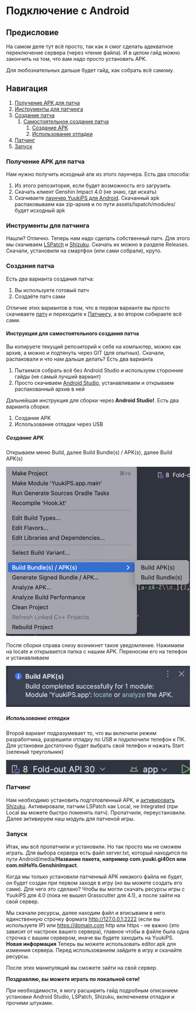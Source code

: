 # Подключение с Android

## Предисловие

На самом деле тут всё просто, так как я смог сделать адекватное переключение сервера (через чтение
файла). И в целом гайд можно закончить на том, что вам надо просто установить APK.

Для любознательных дальше будет гайд, как собрать всё самому.

## Навигация

1. [Получение APK для патча](#получение-apk-для-патча)
2. [Инструменты для патчинга](#инструменты-для-патчинга)
3. [Создание патча](#создания-патча)
    1. [Самостоятельное создание патча](#инструкция-для-самостоятельного-создания-патча)
        1. [Создание APK](#создание-apk)
        2. [Использование отладки](#использование-отладки)
4. [Патчинг](#патчинг)
5. [Запуск](#запуск)

### Получение APK для патча

Нам нужно получить исходный апк из этого лаунчера. Есть два способа:

1. Из этого репозитория, если будет возможность его загрузить
2. Скачать клиент Genshin Impact 4.0 (не знаю, где искать)
3. Скачиваете [лаунчер YuukiPS для Android](https://ps.yuuki.me/game/genshin-impact). Скачанный apk
   распаковываем как zip-архив и по пути assets/lspatch/modules/ будет исходный apk

### Инструменты для патчинга

Нашли? Отлично. Теперь нам надо сделать собственный патч. Для этого мы
скачиваем [LSPatch](https://github.com/LSPosed/LSPatch)
и [Shizuku](https://github.com/RikkaApps/Shizuku). Скачать их можно в разделе Releases. Скачали,
установили на смартфон (или сами собрали), круто.

### Создания патча

Есть два варианта создания патча:

1. Вы используете готовый патч
2. Создаёте патч сами

Отличие этих вариантов в том, что в первом варианте вы просто
скачиваете [патч](/docs/materials/apks/GIModule.apk) и переходите
к [Патчингу](#патчинг), а во втором собираете всё сами.

#### Инструкция для самостоятельного создания патча

Вы копируете текущий репозиторий к себе на компьютер, можно как архив, а можно и подтянуть
через GIT (для опытных). Скачали, распаковали и что нам дальше делать? Есть два варианта

1. Пытаемся собрать всё без Android Studio и используем сторонние гайды (не самый лучший вариант)
2. Просто скачиваем [Android Studio](https://developer.android.com/studio), устанавливаем и открываем
   распакованный архив в ней

Дальнейшая инструкция для сборки через **Android Studio!**. Есть два варианта сборки:

1. Создание APK
2. Использование отладки через USB

##### Создание APK

Открываем меню Build, далее Build Bundle(s) / APK(s), далее Build APK(s)

![APK Build](/docs/materials/images/as_apk_build.png)

После сборки справа снизу возникнет такое уведомление. Нажимаем на locate и открывается папка с
нашим APK. Переносим его на телефон и устанавливаем

![APK Locate](/docs/materials/images/as_apk_locate.png)

##### Использование отладки

Второй вариант подразумевает то, что вы включили режим разработчика, разрешили отладку по USB и
подключили телефон к ПК. Для установки достаточно будет выбрать свой телефон и нажать Start (зеленый
треугольник)

![ADB Build](/docs/materials/images/as_adb_build.png)

### Патчинг

Нам необходимо установить подготовленный APK,
и [активировать Shizuku](https://doc.yuuki.me/docs/tutorial-patch/android).
Активировали, патчим LSPatch как Local, не Integrated (при Local вы можете быстро поменять патч).
Пропатчили, переустановили. Далее активируем наш модуль для патченой игры.

### Запуск

Итак, мы всё пропатчили и установили. Но так просто мы не сможем играть. Для выбора сервера есть
файл server.txt, который находится по пути Android/media/**Название пакета, например com.yuuki.gi40cn
или com.miHoYo.GenshinImpact**.

Когда мы только установили патченный APK никакого файла не будет, он будет создан при первом заходе
в игру (но вы можете создать его сами).
Для чего это сделано? Чтобы вы могли скачать ресурсы игры с YuukiPS для 4.0 (пока не вышел
Grasscutter для 4.1), а после зайти на свой сервер.

Мы скачали ресурсы, далее находим файл и вписываем в него единственную строчку
формата http://127.0.0.1:2222 (если вы используете IP) или https://domain.com
http или https - не важно (это зависит от настроек вашего сервера), главное чтобы в файле была одна
строчка с вашим сервером, иначе вы будете заходить на YuukiPS.
**Новая информация**
Теперь вы можете использовать editor.apk для изменния сервера. Перед использованием зайдите в игру и скачайте ресурсы.

После этих манипуляций вы сможете зайти на свой сервер.

**Поздравляю, вы можете играть по локальной сети!**

При необходимости, я могу расширить гайд подробным описанием установки Android Studio, LSPatch,
Shizuku, включением отладки и прочими штуками.